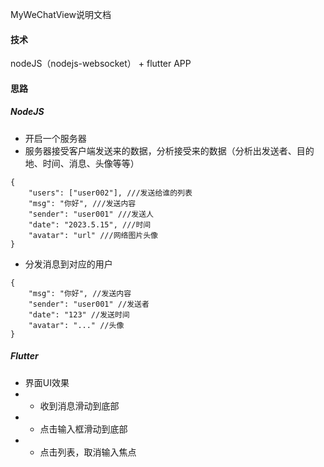 MyWeChatView说明文档

#### 技术
nodeJS（nodejs-websocket） +  flutter APP
#### 思路
##### NodeJS
 - 开启一个服务器
 - 服务器接受客户端发送来的数据，分析接受来的数据（分析出发送者、目的地、时间、消息、头像等等）
```
{
    "users": ["user002"], ///发送给谁的列表
    "msg": "你好", ///发送内容
    "sender": "user001" ///发送人
    "date": "2023.5.15", ///时间
    "avatar": "url" ///网络图片头像
}
```
- 分发消息到对应的用户
```
{
    "msg": "你好", //发送内容
    "sender": "user001" //发送者
    "date": "123" //发送时间
    "avatar": "..." //头像
}
```
##### Flutter
- 界面UI效果
- - 收到消息滑动到底部
- - 点击输入框滑动到底部
- - 点击列表，取消输入焦点